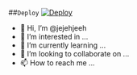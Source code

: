 ##`Deploy`
[![Deploy](https://www.herokucdn.com/deploy/button.svg)](https://heroku.com/deploy?template=https://github.com/jejehjeeh/jejehjeeh/)

- 👋 Hi, I’m @jejehjeeh
- 👀 I’m interested in ...
- 🌱 I’m currently learning ...
- 💞️ I’m looking to collaborate on ...
- 📫 How to reach me ...

<!---
jejehjeeh/jejehjeeh is a ✨ special ✨ repository because its `README.md` (this file) appears on your GitHub profile.
You can click the Preview link to take a look at your changes.
--->
